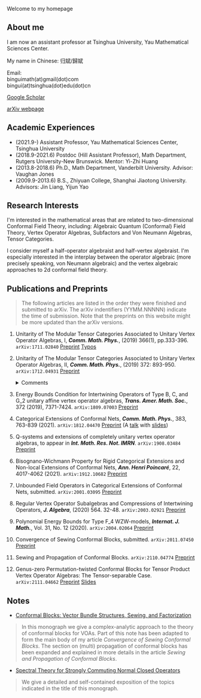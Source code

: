 Welcome to my homepage

## About me
I am now an assistant professor at Tsinghua University, Yau Mathematical Sciences Center.

My name in Chinese: 归斌/歸斌

Email: <br>
binguimath(at)gmail(dot)com <br>
bingui(at)tsinghua(dot)edu(dot)cn


[Google Scholar](https://scholar.google.com/citations?user=J1eHXH0AAAAJ&hl=en)

[arXiv webpage](https://arxiv.org/a/gui_b_1.html)


## Academic Experiences
- (2021.9-)  Assistant Professor, Yau Mathematical Sciences Center, Tsinghua University
- (2018.9-2021.6)  Postdoc (Hill Assistant Professor), Math Department, Rutgers University-New Brunswick. Mentor: Yi-Zhi Huang
- (2013.8-2018.6) Ph.D., Math Department, Vanderbilt University. Advisor: Vaughan Jones
- (2009.9-2013.6) B.S., Zhiyuan College, Shanghai Jiaotong University. Advisors: Jin Liang, Yijun Yao



##  Research Interests

I'm interested in the mathematical areas that are related to two-dimensional Conformal Field Theory, including:  Algebraic Quantum (Conformal) Field Theory, Vertex Operator Algebras, Subfactors and Von Neumann Algebras, Tensor Categories.

I consider myself a half-operator algebraist  and half-vertex algebraist. I'm especially interested in the interplay between the operator algebraic (more precisely speaking, von Neumann algebraic)  and the vertex algebraic approaches to 2d conformal field theory.

## Publications and Preprints 



> The following articles are listed in the order they were finished and submitted to arXiv. The arXiv indentifiers (YYMM.NNNNN) indicate the time of submission. Note that the preprints on this website might be more updated than the arXiv versions.

1. Unitarity of The Modular Tensor Categories Associated to Unitary Vertex Operator Algebras, I, ***Comm. Math. Phys.***, (2019) 366(1), pp.333-396. `arXiv:1711.02840` [Preprint](Files/2017_UU1.pdf) [Typos](Files/2017_UU1_Typos.pdf)


1. Unitarity of The Modular Tensor Categories Associated to Unitary Vertex Operator Algebras, II,  ***Comm. Math. Phys.***, (2019) 372: 893-950. `arXiv:1712.04931` [Preprint](Files/2017_UU2.pdf) <details>  <summary>Comments</summary>ssss</details>

 
1. Energy Bounds Condition for Intertwining Operators of Type B, C, and G_2
unitary affine vertex operator algebras,  ***Trans. Amer. Math. Soc.***</ins>, 372 (2019), 7371-7424. `arXiv:1809.07003` [Preprint](Files/2018_BCG.pdf)



1. Categorical Extensions of Conformal Nets, ***Comm. Math. Phys.***, 383, 763-839 (2021). `arXiv:1812.04470` [Preprint](Files/2018_CE.pdf) (A [talk](https://www.youtube.com/watch?v=E-05-DkG2xc) with [slides](Files/2021_Categorical_Extensions_MPPM.pdf))

1. Q-systems and extensions of completely unitary vertex operator algebras, to appear in ***Int. Math. Res. Not. IMRN***. `arXiv:1908.03484` [Preprint](Files/2019_Ext.pdf)

1. Bisognano-Wichmann Property for Rigid Categorical Extensions and Non-local Extensions of Conformal Nets, ***Ann. Henri Poincaré***, 22, 4017-4062 (2021). `arXiv:1912.10682` [Preprint](Files/2019_Bisognano-Wichmann.pdf)

1. Unbounded Field Operators in Categorical Extensions of Conformal Nets, submitted. `arXiv:2001.03095` [Preprint](Files/2020_Strong-Braiding.pdf)

1. Regular Vertex Operator Subalgebras and Compressions of Intertwining Operators, ***J. Algebra***, (2020) 564. 32-48. `arXiv:2003.02921` [Preprint](Files/2020_Compressions.pdf)

1. Polynomial Energy Bounds for Type F_4 WZW-models, ***Internat. J. Math.***, Vol. 31, No. 12 (2020). `arXiv:2004.02064` [Preprint](Files/2020_F4.pdf)

1. Convergence of Sewing Conformal Blocks, submitted. `arXiv:2011.07450`  [Preprint](Files/2020_Sewing.pdf)

1. Sewing and Propagation of Conformal Blocks. `arXiv:2110.04774`  [Preprint](Files/2021_Propagation.pdf)

1. Genus-zero Permutation-twisted Conformal Blocks for Tensor Product Vertex Operator Algebras: The Tensor-separable Case.  `arXiv:2111.04662`  [Preprint](Files/2021_Permutation.pdf)  [Slides](Files/2021_BIRS.pdf)


## Notes

- [Conformal Blocks: Vector Bundle Structures, Sewing, and Factorization](Files/2020_Conformal_Blocks.pdf) 


> In this monograph we give a complex-analytic approach to the theory of conformal blocks for VOAs. Part of this note has been adapted to form the main body of my article *Convergence of Sewing Conformal Blocks*. The section on (multi) propagation of conformal blocks has been expanded and explained in more details in the article *Sewing and Propagation of Conformal Blocks*.

- [Spectral Theory for Strongly Commuting Normal Closed Operators](Files/2021_Spectral.pdf) 


> We give a detailed and self-contained exposition of the topics indicated in the title of this monograph.

